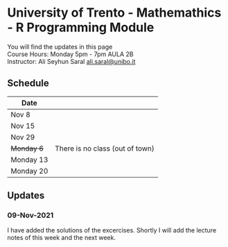 # University of Trento - Mathemathics - R Programming Module
You will find the updates in this page  
Course Hours: Monday 5pm - 7pm  AULA 2B  
Instructor: Ali Seyhun Saral <ali.saral@unibo.it>
## Schedule
| Date      |   |
|-----------|---|
| Nov 8     |   |
| Nov 15    |   |
| Nov 29    |   |
| ~~Monday 6~~  | There is no class (out of town)  |
| Monday 13 |   |
| Monday 20 |   |

## Updates
### 09-Nov-2021
I have added the solutions of the excercises. Shortly I will add the lecture notes of this week and the next week.
